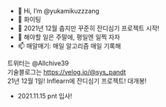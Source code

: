 - 👋 Hi, I’m @yukamikuzzzang
- 👀 화이팅
- 🌱 2021년 12월 춥지만 꾸준히 잔디심기 프로젝트 시작!
- 💞️ 해야할 일은 주말에, 평일엔 일찍 자자
- 📫 매알매기: 매일 알고리즘 매일 기록해

트위터는 @Allchive39  
기술블로그는 https://velog.io/@sys_pandt  
21년 12월 1일! Inflearn에 잔디심기 프로젝트! 대개봉!  
  
  
- 2021.11.15 pnt 입사!

<!---
yukamikuzzzang/yukamikuzzzang is a ✨ special ✨ repository because its `README.md` (this file) appears on your GitHub profile.
You can click the Preview link to take a look at your changes. Amen.
--->

